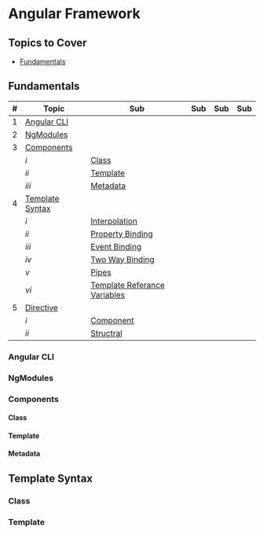 # Angular Framework

## Topics to Cover

* [Fundamentals](#Fundamentals)


## Fundamentals

| # | Topic | Sub | Sub | Sub | Sub |
| - | ----- | --- | --- | --- | --- |
| 1 | [Angular CLI](#Angular-CLI) |  |  |  |  |
| 2 | [NgModules](#NgModules) |  |  |  |  |
| 3 | [Components](#Components) |  |  |  |  |
|  | *i* | [Class](#Class) |  |  |  |
|  | *ii* | [Template](#Template) |  |  |  |
|  | *iii* | [Metadata](#Metadata) |  |  |  |
| 4 | [Template Syntax](#Template-Syntax) |  |  |  |  |
|  | *i* | [Interpolation](#Interpolation) |  |  |  |
|  | *ii* | [Property Binding](#Property-Binding) |  |  |  |
|  | *iii* | [Event Binding](#Event-Binding) |  |  |  |
|  | *iv* | [Two Way Binding](#Two-way-Binding) |  |  |  |
|  | *v* | [Pipes](#Pipes) |  |  |  |
|  | *vi* | [Template Referance Variables](#Template-Referance-Variables) |  |  |  |
| 5 | [Directive](#Directive) |  |  |  |  |
|  | *i* | [Component](#Component) |  |  |  |
|  | *ii* | [Structral](#Structral) |  |  |  |



### Angular CLI


### NgModules


### Components

#### Class


#### Template


#### Metadata



## Template Syntax


### Class


### Template
